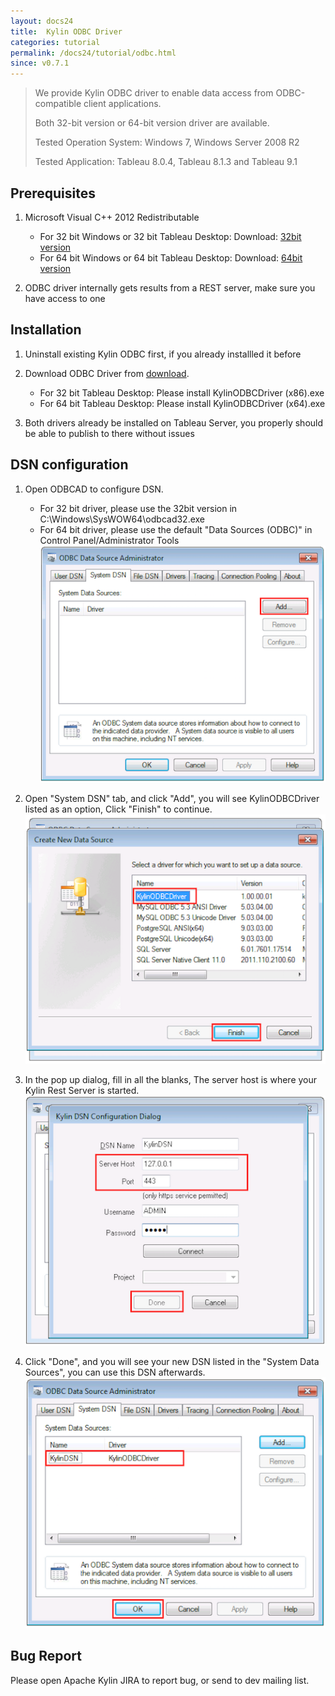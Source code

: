 ```yaml
---
layout: docs24
title:  Kylin ODBC Driver
categories: tutorial
permalink: /docs24/tutorial/odbc.html
since: v0.7.1
---
```


> We provide Kylin ODBC driver to enable data access from ODBC-compatible client applications.
> 
> Both 32-bit version or 64-bit version driver are available.
> 
> Tested Operation System: Windows 7, Windows Server 2008 R2
> 
> Tested Application: Tableau 8.0.4, Tableau 8.1.3 and Tableau 9.1

## Prerequisites
1. Microsoft Visual C++ 2012 Redistributable 
   * For 32 bit Windows or 32 bit Tableau Desktop: Download: [32bit version](http://download.microsoft.com/download/1/6/B/16B06F60-3B20-4FF2-B699-5E9B7962F9AE/VSU_4/vcredist_x86.exe) 
   * For 64 bit Windows or 64 bit Tableau Desktop: Download: [64bit version](http://download.microsoft.com/download/1/6/B/16B06F60-3B20-4FF2-B699-5E9B7962F9AE/VSU_4/vcredist_x64.exe)


2. ODBC driver internally gets results from a REST server, make sure you have access to one

## Installation
1. Uninstall existing Kylin ODBC first, if you already installled it before
2. Download ODBC Driver from [download](../../download/).
   * For 32 bit Tableau Desktop: Please install KylinODBCDriver (x86).exe
   * For 64 bit Tableau Desktop: Please install KylinODBCDriver (x64).exe

3. Both drivers already be installed on Tableau Server, you properly should be able to publish to there without issues

## DSN configuration
1. Open ODBCAD to configure DSN.
	* For 32 bit driver, please use the 32bit version in C:\Windows\SysWOW64\odbcad32.exe
	* For 64 bit driver, please use the default "Data Sources (ODBC)" in Control Panel/Administrator Tools
![](../../images//Kylin-ODBC-DSN/1.png)

2. Open "System DSN" tab, and click "Add", you will see KylinODBCDriver listed as an option, Click "Finish" to continue.
![](../../images//Kylin-ODBC-DSN/2.png)

3. In the pop up dialog, fill in all the blanks, The server host is where your Kylin Rest Server is started.
![](../../images//Kylin-ODBC-DSN/3.png)

4. Click "Done", and you will see your new DSN listed in the "System Data Sources", you can use this DSN afterwards.
![](../../images//Kylin-ODBC-DSN/4.png)

## Bug Report
Please open Apache Kylin JIRA to report bug, or send to dev mailing list.

